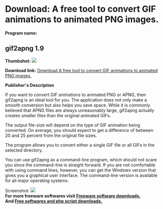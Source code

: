 # Download: A free tool to convert GIF animations to animated PNG images.

**Program name:**

## gif2apng 1.9

  
**Thumbshot:** ![](http://www.freewarefiles.com/screenshot/gif2apng_md.jpg)   
  
**Download link:** [Download A free tool to convert GIF animations to animated PNG images.](http://freesoftwares.boysofts.com/Gif2apng_program_94931.html)  
  


**Publisher's Description**  
  


If you want to convert GIF animations to animated PNG or APNG, then gif2apng is an ideal tool for you. The application does not only make a smooth conversion but also helps you save space. While it is commonly believed that APNG files are always unreasonably large, gif2apng actually creates smaller files than the original animated GIFs. 

The output file-size will depend on the type of GIF animation being converted. On average, you should expect to get a difference of between 20 and 25 percent from the original file sizes.

The program allows you to convert either a single GIF file or all GIFs in the selected directory.

You can use gif2apng as a command-line program, which should not scare you since the command-line is straight forward. If you are not comfortable with using command lines, however, you can get the Windows version that gives you a graphical user interface. The command-line version is available for all major operating systems. 

  
  
Screenshot: ![](http://www.freewarefiles.com/screenshot/gif2apng.jpg)   
**For more freeware softwares visit [Freeware software downloads.](http://freesoftwares.boysofts.com/)**   
**And [Free softwares and php script downloads.](http://www.boysofts.com/)**
